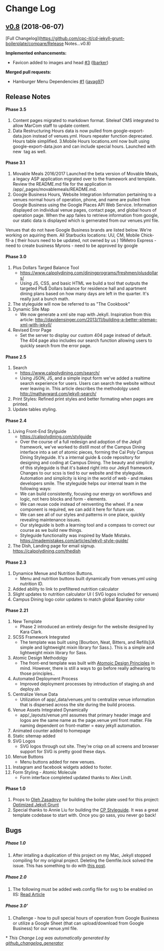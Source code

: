 # Change Log

## [v0.8](https://github.com/cpc-it/cd-jekyll-grunt-boilerplate/tree/v0.8) (2018-06-07)
[Full Changelog](https://github.com/cpc-it/cd-jekyll-grunt-boilerplate/compare/Release Notes...v0.8)

**Implemented enhancements:**

- Favicon added to images and head [\#3](https://github.com/cpc-it/cd-jekyll-grunt-boilerplate/pull/3) ([lbarker](https://github.com/lbarker))

**Merged pull requests:**

- Hamburger Menu Dependencies [\#1](https://github.com/cpc-it/cd-jekyll-grunt-boilerplate/pull/1) ([javag97](https://github.com/javag97))

## Release Notes
#### Phase 3.5
1. Content pages migrated to markdown format. Siteleaf CMS integrated to allow MarCom staff to update content.
2. Data Restructuring
Hours data is now pulled from google-export-data.json instead of venues.yml. Hours repeater function deprecated. Hours table simplified. 
3.Mobile Hours
locations.xml now built using google-export-data.json and can include special hours. Launched with new <image> tag as well. 
#### Phase 3.1
1. Movable Meals 2016/2017
Launched the beta version of Movable Meals, a legacy ASP application migrated over to the framework and template. Review the README.md file for the application in /app/_pages/movablemeals/README.md.
2. Google Business Hours, Website Integration
Information pertaining to a venues normal hours of operation, phone, and name are pulled from Google Business using the Google Places API Web Service. Information displayed on individual venue pages, contact page, and global hours of operation page. When the app failes to retrieve information from google, our static data is displayed which is gernerated from our venues.yml file.

Venues that do not have Google Business brands are listed below. We're working on aquiring them.
All Starbucks locations: UU, CM, Mobile
Chick-fil-a ( their hours need to be updated, not owned by us )
19Metro Express - need to create business
Myrons - need to be approved by google 

#### Phase 3.0
1. Plus Dollars Targed Balance Tool
	* https://www.calpolydining.com/diningprograms/freshmen/plusdollars/
	* Using JS, CSS, and basic HTML we build a tool that outputs the targeted Plu$ Dollars balance for residence hall and apartment dining plans based on how many days are left in the quarter. It's really just a bunch math.
2. The styleguide will now be referred to as "The Cookbook"
3. Dynamic Site Map
	* We now generate a xml site map with Jekyll. Inspiration from this article: http://davidensinger.com/2013/11/building-a-better-sitemap-xml-with-jekyll/
4. Revised Error Page
	* Set the server to display our custom 404 page instead of default. The 404 page also includes our search function allowing users to quickly search from the error page. 
#### Phase 2.5
1. Search
	* https://www.calpolydining.com/search/
	* Using JSON, JS, and a simple input form we've added a realtime search experience for users. Users can search the website without ever leaving in. This article describes the methodolgy used: http://mathayward.com/jekyll-search/ 
2. Print Styles: Refined print styles and better formating when pages are printed. 
3. Update tables styling. 

#### Phase 2.4
1. Living Front-End Stylguide
	* https://calpolydining.com/stylguide
	* Over the course of a full redesign and adoption of the Jekyll framework, we've worked to distill most of the Campus Dining interface into a set of atomic pieces, forming the Cal Poly Campus Dining Styleguide. It's a internal guide & code repository for designing and coding at Campus Dining. The beauty and simplicity of this styleguide is that it's baked right into our Jekyll framework. Changes to our scss is tied to our website and the styleguide. Automation and simplicity is king in the world of web - and makes developers smile. The styleguide helps our internal team in the following ways:
	* We can build consistently, focusing our energy on workflows and logic, not hero blocks and form - elements.
	* We can reuse code instead of reinventing the wheel. If a new component is required, we can add it here for future use.
	* We can see all of our styles and patterns in one place, quickly revealing maintenance issues.
	* Our styleguide is both a learning tool and a compass to correct our course as we build new things.
	* Styleguide functionality was inspired by Made Mistaks. https://mademistakes.com/articles/jekyll-style-guide/
2. The Dish, Landing page for email signup. https://calpolydining.com/thedish


#### Phase 2.3
1. Dynamice Menue and Nutrition Buttons.
	* Menu and nutrition buttons built dynamically from venues.yml using nutrition ID.
2. Added ability to link to prefiltered nutrition calculator
3. Slight updates to nutrition calculator UI ( SVG logos included for venues)
4. Campus Dining logo color updates to match global $parsley color

#### Phase 2.21
1. New Template
	* Phase 2 introduced an entirely design for the website designed by Kara Clark.
2. SCSS Framework Integrated
	* The template was built using [Bourbon, Neat, Bitters, and Refills](A simple and lightweight mixin library for Sass.). This is a simple and lightweight mixin library for Sass.
3. Atomic Design Methodolgy
	* The front-end template was built with [Atomoic Design Principles](http://bradfrost.com/blog/post/atomic-web-design/) in mind. However, there is still a ways to go before really adhearing to those principles.. 
4. Automated Deployment Process
	* Improved deployment processes by introduction of staging.sh and deploy.sh
5. Centralize Venue Data
	* Utilization of app/_data/venues.yml to centralize venue information that is dispersed across the site during the build process.
6. Venue Assets Integrated Dynamically
	* app/_layouts/venue.yml assumes that primary header image and logos are the same name as the page.venue yml front matter. File naming dependent on front-matter = easy jekyll automation.
7. Animated counter added to homepage
8. Static sitemap added
9. SVG Logos
	* SVG logos through out site. They're crisp on all screens and browser support for SVG is pretty good these days. 
10. Menue Buttons
	* Menu buttons added for new venues.
11. Instagram and facebook widgets added to footer.
12. Form Styling - Atomic Molecule
	* Form interface completed updated thanks to Alex Lindt. 

#### Phase 1.0
1. Props to [Oleh Zasadnyy](https://github.com/ozasadnyy) for building the boiler plate used for this project: [Optimized Jekyll Grunt](https://github.com/ozasadnyy/optimized-jekyll-grunt)
2. Special thanks to Annie Liu for building the [CP Styleguide](https://code.its.calpoly.edu/projects/CPWT/repos/styleguide/browse). It was a great template codebase to start with. Once you go sass, you never go back!

## Bugs
##### Phase 1.0
1. After intalling a duplication of this project on my Mac, Jekyll stopped compiling for my original project. Deleting the Gemfile.lock solved the issue. This has something to do with [this post](https://github.com/jekyll/jekyll/issues/4518).

##### Phase 2.0
1. The following must be added web.config file for svg to be enabled on IIS: [Read Article](http://stackoverflow.com/questions/12328651/svg-is-not-working-on-iis-webserver-on-localhost)

##### Phase 3.0'
1. Challenge - how to pull special hours of operation from Google Business or utilize a Google Sheet (that can upload/download from Google Business) for our venue.yml file.


\* *This Change Log was automatically generated by [github_changelog_generator](https://github.com/skywinder/Github-Changelog-Generator)*